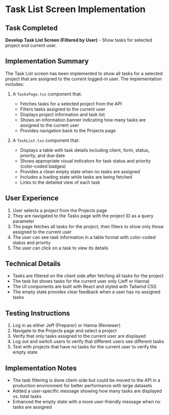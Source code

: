 # Task List Screen Implementation

## Task Completed
**Develop Task List Screen (Filtered by User)** - Show tasks for selected project and current user.

## Implementation Summary
The Task List screen has been implemented to show all tasks for a selected project that are assigned to the current logged-in user. The implementation includes:

1. A `TasksPage.tsx` component that:
   - Fetches tasks for a selected project from the API
   - Filters tasks assigned to the current user
   - Displays project information and task list
   - Shows an information banner indicating how many tasks are assigned to the current user
   - Provides navigation back to the Projects page

2. A `TaskList.tsx` component that:
   - Displays a table with task details including client, form, status, priority, and due date
   - Shows appropriate visual indicators for task status and priority (color-coded badges)
   - Provides a clean empty state when no tasks are assigned
   - Includes a loading state while tasks are being fetched
   - Links to the detailed view of each task

## User Experience
1. User selects a project from the Projects page
2. They are navigated to the Tasks page with the project ID as a query parameter
3. The page fetches all tasks for the project, then filters to show only those assigned to the current user
4. The user can see task information in a table format with color-coded status and priority
5. The user can click on a task to view its details

## Technical Details
- Tasks are filtered on the client side after fetching all tasks for the project
- The task list shows tasks for the current user only (Jeff or Hanna)
- The UI components are built with React and styled with Tailwind CSS
- The empty state provides clear feedback when a user has no assigned tasks

## Testing Instructions
1. Log in as either Jeff (Preparer) or Hanna (Reviewer)
2. Navigate to the Projects page and select a project
3. Verify that only tasks assigned to the current user are displayed
4. Log out and switch users to verify that different users see different tasks
5. Test with projects that have no tasks for the current user to verify the empty state

## Implementation Notes
- The task filtering is done client-side but could be moved to the API in a production environment for better performance with large datasets
- Added a user-specific message showing how many tasks are displayed vs. total tasks
- Enhanced the empty state with a more user-friendly message when no tasks are assigned
